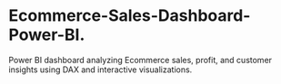 # Ecommerce-Sales-Dashboard-Power-BI.
Power BI dashboard analyzing Ecommerce sales, profit, and customer insights using DAX and interactive visualizations.
